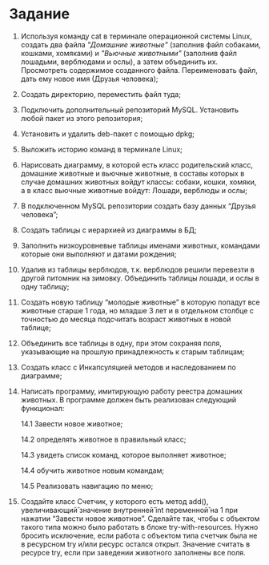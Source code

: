 # Задание
1.  Используя команду cat в терминале операционной системы Linux, создать
два файла *"Домашние животные"* (заполнив файл собаками, кошками,
хомяками) и *"Вьючные животными"* (заполнив файл лошадьми, верблюдами и
ослы), а затем объединить их. Просмотреть содержимое созданного файла.
Переименовать файл, дать ему новое имя (Друзья человека);


2. Создать директорию, переместить файл туда;


3. Подключить дополнительный репозиторий MySQL. Установить любой пакет
из этого репозитория;


4. Установить и удалить deb-пакет с помощью dpkg;


5. Выложить историю команд в терминале Linux;


6. Нарисовать диаграмму, в которой есть класс родительский класс, домашние
животные и вьючные животные, в составы которых в случае домашних
животных войдут классы: собаки, кошки, хомяки, а в класс вьючные животные
войдут: Лошади, верблюды и ослы;


7. В подключенном MySQL репозитории создать базу данных “Друзья
человека”;


8. Создать таблицы с иерархией из диаграммы в БД;


9. Заполнить низкоуровневые таблицы именами животных, командами
которые они выполняют и датами рождения;


10. Удалив из таблицы верблюдов, т.к. верблюдов решили перевезти в другой
питомник на зимовку. Объединить таблицы лошади, и ослы в одну таблицу;


11. Создать новую таблицу “молодые животные” в которую попадут все
животные старше 1 года, но младше 3 лет и в отдельном столбце с точностью
до месяца подсчитать возраст животных в новой таблице;


12. Объединить все таблицы в одну, при этом сохраняя поля, указывающие на
прошлую принадлежность к старым таблицам;


13. Создать класс с Инкапсуляцией методов и наследованием по диаграмме;


14. Написать программу, имитирующую работу реестра домашних животных.
В программе должен быть реализован следующий функционал:

    14.1 Завести новое животное;

    14.2 определять животное в правильный класс;

    14.3 увидеть список команд, которое выполняет животное;

    14.4 обучить животное новым командам;

    14.5 Реализовать навигацию по меню;


15. Создайте класс Счетчик, у которого есть метод add(), увеличивающий̆ значение внутренней̆ int переменной̆ на 1 при нажатии “Завести новое
животное”. Сделайте так, чтобы с объектом такого типа можно было работать в
блоке try-with-resources. Нужно бросить исключение, если работа с объектом
типа счетчик была не в ресурсном try и/или ресурс остался открыт. Значение
считать в ресурсе try, если при заведении животного заполнены все поля.